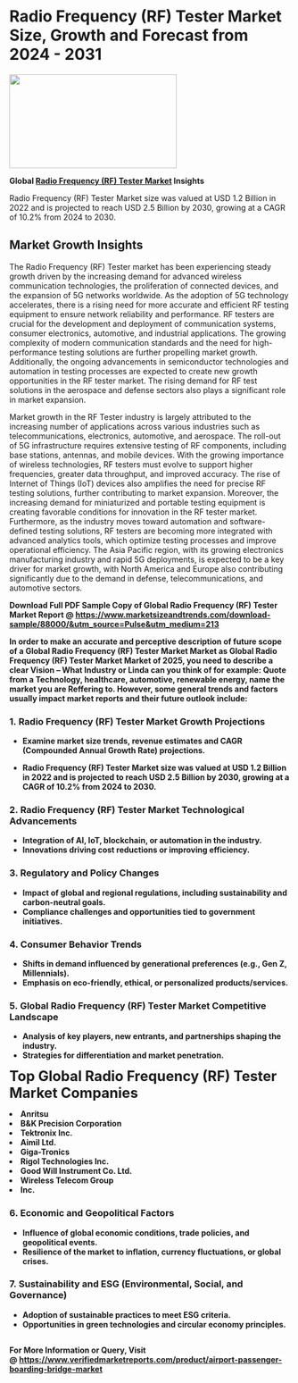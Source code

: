 <H1>Radio Frequency (RF) Tester Market Size, Growth and Forecast from 2024 - 2031</H1><img class="aligncenter size-medium wp-image-584254" src="https://thirdeyenews.in/wp-content/uploads/2024/09/Global-Market-Research-300x168.jpeg" alt="" width="300" height="168" /><p><strong>Global&nbsp;<a href="https://www.marketsizeandtrends.com/download-sample/88000/&amp;utm_source=Pulse&amp;utm_medium=213">Radio Frequency (RF) Tester Market</a> Insights</strong></p><p>Radio Frequency (RF) Tester Market size was valued at USD 1.2 Billion in 2022 and is projected to reach USD 2.5 Billion by 2030, growing at a CAGR of 10.2% from 2024 to 2030.</p><p><h2>Market Growth Insights</h2> <p>The Radio Frequency (RF) Tester market has been experiencing steady growth driven by the increasing demand for advanced wireless communication technologies, the proliferation of connected devices, and the expansion of 5G networks worldwide. As the adoption of 5G technology accelerates, there is a rising need for more accurate and efficient RF testing equipment to ensure network reliability and performance. RF testers are crucial for the development and deployment of communication systems, consumer electronics, automotive, and industrial applications. The growing complexity of modern communication standards and the need for high-performance testing solutions are further propelling market growth. Additionally, the ongoing advancements in semiconductor technologies and automation in testing processes are expected to create new growth opportunities in the RF tester market. The rising demand for RF test solutions in the aerospace and defense sectors also plays a significant role in market expansion.</p> <p><strong></strong></p> <p>Market growth in the RF Tester industry is largely attributed to the increasing number of applications across various industries such as telecommunications, electronics, automotive, and aerospace. The roll-out of 5G infrastructure requires extensive testing of RF components, including base stations, antennas, and mobile devices. With the growing importance of wireless technologies, RF testers must evolve to support higher frequencies, greater data throughput, and improved accuracy. The rise of Internet of Things (IoT) devices also amplifies the need for precise RF testing solutions, further contributing to market expansion. Moreover, the increasing demand for miniaturized and portable testing equipment is creating favorable conditions for innovation in the RF tester market. Furthermore, as the industry moves toward automation and software-defined testing solutions, RF testers are becoming more integrated with advanced analytics tools, which optimize testing processes and improve operational efficiency. The Asia Pacific region, with its growing electronics manufacturing industry and rapid 5G deployments, is expected to be a key driver for market growth, with North America and Europe also contributing significantly due to the demand in defense, telecommunications, and automotive sectors.</p> <p><strong></p><p><span class=""><strong>Download Full PDF Sample Copy of Global Radio Frequency (RF) Tester Market Report</strong> @ <a href="https://www.marketsizeandtrends.com/download-sample/88000/&amp;utm_source=Pulse&amp;utm_medium=213" target="_blank">https://www.marketsizeandtrends.com/download-sample/88000/&amp;utm_source=Pulse&amp;utm_medium=213</a></span></p><p>In order to make an accurate and perceptive description of future scope of a Global&nbsp;Radio Frequency (RF) Tester Market Market as Global&nbsp;Radio Frequency (RF) Tester Market Market of 2025, you need to describe a clear Vision &ndash; What Industry or Linda can you think of for example: Quote from a Technology, healthcare, automotive, renewable energy, name the market you are Reffering to. However, some general trends and factors usually impact market reports and their future outlook include:</p><h3>1.&nbsp;<strong>Radio Frequency (RF) Tester Market Growth Projections</strong></h3><ul><li>Examine market size trends, revenue estimates and CAGR (Compounded Annual Growth Rate) projections.</li><li><p>Radio Frequency (RF) Tester Market size was valued at USD 1.2 Billion in 2022 and is projected to reach USD 2.5 Billion by 2030, growing at a CAGR of 10.2% from 2024 to 2030.</p></li></ul><h3>2.&nbsp;<strong>Radio Frequency (RF) Tester Market Technological Advancements</strong></h3><ul><li>Integration of AI, IoT, blockchain, or automation in the industry.</li><li>Innovations driving cost reductions or improving efficiency.</li></ul><h3>3.&nbsp;<strong>Regulatory and Policy Changes</strong></h3><ul><li>Impact of global and regional regulations, including sustainability and carbon-neutral goals.</li><li>Compliance challenges and opportunities tied to government initiatives.</li></ul><h3>4.&nbsp;<strong>Consumer Behavior Trends</strong></h3><ul><li>Shifts in demand influenced by generational preferences (e.g., Gen Z, Millennials).</li><li>Emphasis on eco-friendly, ethical, or personalized products/services.</li></ul><h3>5.&nbsp;<strong>Global Radio Frequency (RF) Tester Market Competitive Landscape</strong></h3><ul><li>Analysis of key players, new entrants, and partnerships shaping the industry.</li><li>Strategies for differentiation and market penetration.</li></ul><p data-pm-slice="1 1 []"><span style="color: inherit; font-family: inherit; font-size: 25px;">Top Global Radio Frequency (RF) Tester Market Companies</span></p><div class="" data-test-id=""><p><li>Anritsu</li><li> B&K Precision Corporation</li><li> Tektronix Inc.</li><li> Aimil Ltd.</li><li> Giga-Tronics</li><li> Rigol Technologies Inc.</li><li> Good Will Instrument Co. Ltd.</li><li> Wireless Telecom Group</li><li> Inc.</li></p></div><h3>6.&nbsp;<strong>Economic and Geopolitical Factors</strong></h3><ul><li>Influence of global economic conditions, trade policies, and geopolitical events.</li><li>Resilience of the market to inflation, currency fluctuations, or global crises.</li></ul><h3>7.&nbsp;<strong>Sustainability and ESG (Environmental, Social, and Governance)</strong></h3><ul><li>Adoption of sustainable practices to meet ESG criteria.</li><li>Opportunities in green technologies and circular economy principles.</li></ul><h2><strong style="font-size: 14px;">For More Information or Query, Visit @&nbsp;</strong><a style="background-color: #ffffff; font-size: 14px;" href="https://www.marketsizeandtrends.com/report/radio-frequency-rf-tester-market/" target="_blank">https://www.verifiedmarketreports.com/product/airport-passenger-boarding-bridge-market</a></h2>
